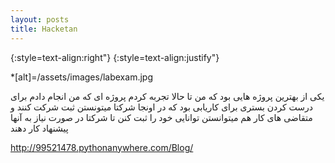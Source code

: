 ```yaml
---
layout: posts
title: Hacketan
---
```




{:style=text-align:right"}
{:style=text-align:justify"}

*[alt]=/assets/images/labexam.jpg

یکی از بهترین پروژه هایی بود که من تا حالا تجربه کردم 
پروژه ای که من انجام دادم برای درست کردن بستری برای کاریابی بود که در اونجا شرکتا میتونستن ثبت شرکت کنند و متقاضی های کار هم میتوانستن توانایی خود را ثبت کنن تا شرکتا در صورت نیاز به آنها پیشنهاد کار دهند

http://99521478.pythonanywhere.com/Blog/



